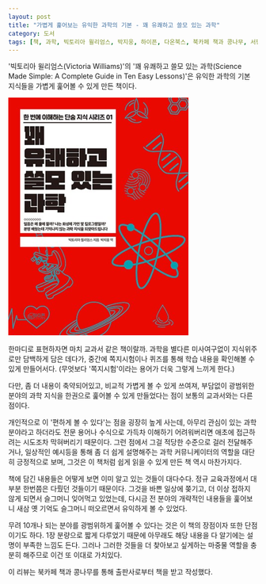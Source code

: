 ```yaml
---
layout: post
title: "가볍게 훑어보는 유익한 과학의 기본 - 꽤 유쾌하고 쓸모 있는 과학"
category: 도서
tags: [책, 과학, 빅토리아 윌리엄스, 박지웅, 하이픈, 다온북스, 북카페 책과 콩나무, 서평]
---
```


'빅토리아 윌리엄스(Victoria Williams)'의
'꽤 유쾌하고 쓸모 있는 과학(Science Made Simple: A Complete Guide in Ten Easy Lessons)'은
유익한 과학의 기본 지식들을 가볍게 훑어볼 수 있게 만든 책이다.

![표지](/images/book/science-made-simple-book-h480.jpg)

한마디로 표현하자면 마치 교과서 같은 책이랄까.
과학을 별다른 미사여구없이 지식위주로만 담백하게 담은 데다가,
중간에 쪽지시험이나 퀴즈를 통해 학습 내용을 확인해볼 수 있게 만들어서다.
(무엇보다 '쪽지시험'이라는 용어가 더욱 그렇게 느끼게 한다.)

다만, 좀 더 내용이 축약되어있고,
비교적 가볍게 볼 수 있게 쓰여져,
부담없이 광범위한 분야의 과학 지식을 한권으로 훑어볼 수 있게 만들었다는 점이
보통의 교과서와는 다른 점이다.

개인적으로 이 '편하게 볼 수 있다'는 점을 굉장히 높게 사는데,
아무리 관심이 있는 과학 분야라고 하더라도
전문 용어나 수식으로 가득차 이해하기 어려워버리면 애초에 접근하려는 시도조차 막혀버리기 때문이다.
그런 점에서 그걸 적당한 수준으로 걸러 전달해주거나,
일상적인 예시등을 통해 좀 더 쉽게 설명해주는 과학 커뮤니케이터의 역할을 대단히 긍정적으로 보며,
그것은 이 책처럼 쉽게 읽을 수 있게 만든 책 역시 마찬가지다.

책에 담긴 내용들은 어떻게 보면 이미 알고 있는 것들이 대다수다.
정규 교육과정에서 대부분 한번쯤은 다뤘던 것들이기 때문이다.
그것을 바쁜 일상에 쫒기고, 더 이상 접하지 않게 되면서 슬그머니 잊어먹고 있었는데,
다시금 전 분야의 개략적인 내용들을 훑어보니 새삼 옛 기억도 슬그머니 떠오르면서 유익하게 볼 수 있었다.

무려 10개나 되는 분야를 광범위하게 훑어볼 수 있다는 것은 이 책의 장점이자 또한 단점이기도 하다.
1장 분량으로 짧게 다루었기 때문에 아무래도 해당 내용을 다 알기에는 설명이 부족한 느낌도 든다.
그러나 그러한 것들을 더 찾아보고 싶게하는 마중물 역할을 충분히 해주므로
이건 또 이대로 가치있다.



<div class="im im-info">
이 리뷰는 북카페 책과 콩나무를 통해 출판사로부터 책을 받고 작성했다.
</div>

